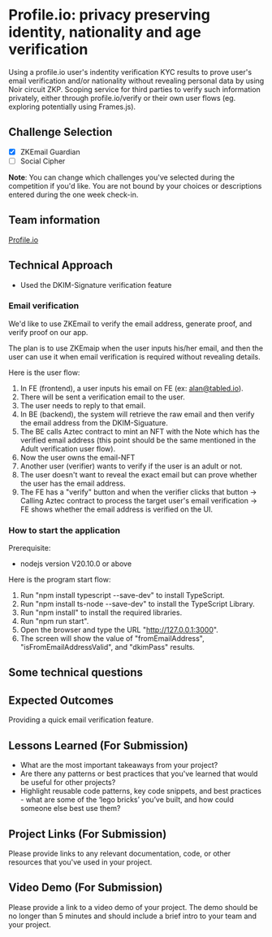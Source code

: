 # Profile.io: privacy preserving identity, nationality and age verification 

Using a profile.io user's indentity verification KYC results to prove user's email verification and/or nationality without revealing personal data by using Noir circuit ZKP. Scoping service for third parties to verify such information privately, either through profile.io/verify or their own user flows (eg. exploring potentially using Frames.js).


## Challenge Selection

- [x] ZKEmail Guardian
- [ ] Social Cipher

**Note**: You can change which challenges you've selected during the competition if you'd like. You are not bound by your choices or descriptions entered during the one week check-in.

## Team information

[Profile.io](https://www.profile.io/)

## Technical Approach
- Used the DKIM-Signature verification feature

### Email verification
We'd like to use ZKEmail to verify the email address, generate proof, and verify proof on our app.

The plan is to use ZKEmaip when the user inputs his/her email, and then the user can use it when email verification is required without revealing details.

Here is the user flow:
1. In FE (frontend), a user inputs his email on FE (ex: alan@tabled.io).
1. There will be sent a verification email to the user.
1. The user needs to reply to that email.
1. In BE (backend), the system will retrieve the raw email and then verify the email address from the DKIM-Siguature.
1. The BE calls Aztec contract to mint an NFT with the Note which has the verified email address (this point should be the same mentioned in the Adult verification user flow). 
1. Now the user owns the email-NFT
1. Another user (verifier) wants to verify if the user is an adult or not.
1. The user doesn't want to reveal the exact email but can prove whether the user has the email address.
1. The FE has a "verify" button and when the verifier clicks that button -> Calling Aztec contract to process the target user's email verification -> FE shows whether the email address is verified on the UI.

### How to start the application
Prerequisite:
- nodejs version V20.10.0 or above

Here is the program start flow:
1. Run "npm install typescript --save-dev" to install TypeScript.
1. Run "npm install ts-node --save-dev" to install the TypeScript Library.
1. Run "npm install" to install the required libraries.
1. Run "npm run start".
1. Open the browser and type the URL "http://127.0.0.1:3000".
1. The screen will show the value of "fromEmailAddress", "isFromEmailAddressValid", and "dkimPass" results.

## Some technical questions

## Expected Outcomes
Providing a quick email verification feature.

## Lessons Learned (For Submission)

- What are the most important takeaways from your project?
- Are there any patterns or best practices that you've learned that would be useful for other projects?
- Highlight reusable code patterns, key code snippets, and best practices - what are some of the ‘lego bricks’ you’ve built, and how could someone else best use them?

## Project Links (For Submission)

Please provide links to any relevant documentation, code, or other resources that you've used in your project.

## Video Demo (For Submission)

Please provide a link to a video demo of your project. The demo should be no longer than 5 minutes and should include a brief intro to your team and your project.
